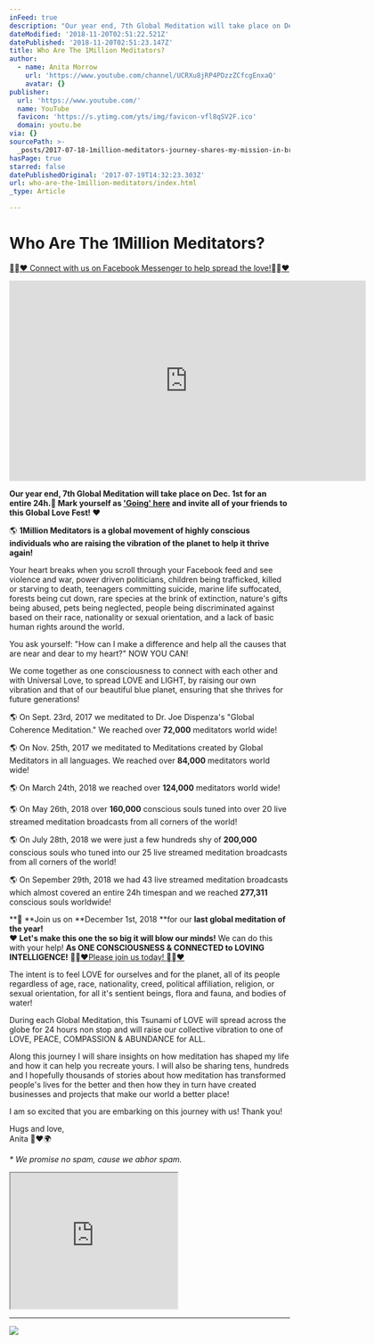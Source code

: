 ```yaml
---
inFeed: true
description: "Our year end, 7th Global Meditation will take place on Dec. 1st for an entire 24h.\uD83D\uDE4F Mark yourself as ‘Going’ here and invite all of your friends to this Global Love Fest! ❤️"
dateModified: '2018-11-20T02:51:22.521Z'
datePublished: '2018-11-20T02:51:23.147Z'
title: Who Are The 1Million Meditators?
author:
  - name: Anita Morrow
    url: 'https://www.youtube.com/channel/UCRXu8jRP4PDzzZCfcgEnxaQ'
    avatar: {}
publisher:
  url: 'https://www.youtube.com/'
  name: YouTube
  favicon: 'https://s.ytimg.com/yts/img/favicon-vfl8qSV2F.ico'
  domain: youtu.be
via: {}
sourcePath: >-
  _posts/2017-07-18-1million-meditators-journey-shares-my-mission-in-bringing-1.md
hasPage: true
starred: false
datePublishedOriginal: '2017-07-19T14:32:23.303Z'
url: who-are-the-1million-meditators/index.html
_type: Article

---
```

# Who Are The 1Million Meditators?
[❤️ Connect with us on Facebook Messenger to help spread the love!❤️ ][0]

<iframe src="https://cdn.embedly.com/widgets/media.html?src=https%3A%2F%2Fwww.youtube.com%2Fembed%2FnC4msMxeKkk%3Ffeature%3Doembed&amp;url=http%3A%2F%2Fwww.youtube.com%2Fwatch%3Fv%3DnC4msMxeKkk&amp;image=https%3A%2F%2Fi.ytimg.com%2Fvi%2FnC4msMxeKkk%2Fhqdefault.jpg&amp;key=a715cf41cc93453ca338d350cd26f87b&amp;type=text%2Fhtml&amp;schema=youtube" width="640" height="360" scrolling="no" frameborder="0" allowfullscreen="" style=""></iframe>

**Our year end, 7th Global Meditation will take place on Dec. 1st for an entire 24h.🙏 Mark yourself as ['Going' here][1] and invite all of your friends to this Global Love Fest! ❤️**

🌎 **1Million Meditators is a global movement of highly conscious individuals who are raising the vibration of the planet to help it thrive again!**

Your heart breaks when you scroll through your Facebook feed and see violence and war, power driven politicians, children being trafficked, killed or starving to death, teenagers committing suicide, marine life suffocated, forests being cut down, rare species at the brink of extinction, nature's gifts being abused, pets being neglected, people being discriminated against based on their race, nationality or sexual orientation, and a lack of basic human rights around the world.

You ask yourself: "How can I make a difference and help all the causes that are near and dear to my heart?" NOW YOU CAN!

We come together as one consciousness to connect with each other and with Universal Love, to spread LOVE and LIGHT, by raising our own vibration and that of our beautiful blue planet, ensuring that she thrives for future generations!

🌎 On Sept. 23rd, 2017 we meditated to Dr. Joe Dispenza's "Global Coherence Meditation." We reached over **72,000** meditators world wide!

🌎 On Nov. 25th, 2017 we meditated to Meditations created by Global Meditators in all languages. We reached over **84,000** meditators world wide!

🌎 On March 24th, 2018 we reached over **124,000** meditators world wide!

🌎 On May 26th, 2018 over **160,000** conscious souls tuned into over 20 live streamed meditation broadcasts from all corners of the world!

🌎 On July 28th, 2018 we were just a few hundreds shy of **200,000** conscious souls who tuned into our 25 live streamed meditation broadcasts from all corners of the world!

🌎 On Sepember 29th, 2018 we had 43 live streamed meditation broadcasts which almost covered an entire 24h timespan and we reached **277,311** conscious souls worldwide!

**🙏 **Join us on **December 1st, 2018 **for our **last global meditation of the year!**  
**❤️ **Let's make this one the so big it will blow our minds**!** We can do this with your help! **As ONE CONSCIOUSNESS & CONNECTED to LOVING INTELLIGENCE!**
[❤️Please join us today! ❤️][2]

The intent is to feel LOVE for ourselves and for the planet, all of its people regardless of age, race, nationality, creed, political affiliation, religion, or sexual orientation, for all it's sentient beings, flora and fauna, and bodies of water!

During each Global Meditation, this Tsunami of LOVE will spread across the globe for 24 hours non stop and will raise our collective vibration to one of LOVE, PEACE, COMPASSION & ABUNDANCE for ALL.

Along this journey I will share insights on how meditation has shaped my life and how it can help you recreate yours. I will also be sharing tens, hundreds and I hopefully thousands of stories about how meditation has transformed people's lives for the better and then how they in turn have created businesses and projects that make our world a better place!

I am so excited that you are embarking on this journey with us! Thank you!

Hugs and love,  
Anita 🙏❤️🌍

_\* We promise no spam, cause we abhor spam._

<iframe src="https://the-grid.github.io/ed-userhtml/?g=eJzF0TFPwzAQBeC9vyKbJ2I7reOkNB2RurOjs31OTBO7sl0i_j0pBboAG2I76Q3vfbodFENE25Eh51PaUjrPc2lBowrhWOowUT65cXTBT2hchhxiIkXKryN25BSSy0u0LSKOkN0L3pMiQ-wxd-RJjeCPZL9zU1-oEA3GjjBSDOj6Yck3y52ivjWbKsFcP2PT9sHxUo_hbGwMPpceM10bykDUG9bUsuYcZcuVQauMtkKzSkl60MHfPXxOP_l-6aawX61Wu--QzqcMfYTpByX9FyavqGiY1hemvDAVKMkFN5W1UoAxV-bha_yvzjy7nDHehH_-RDdBj2lROX20Z-9xTO_tQtL1ejExaKvm4oKmqWthZF1ZxjaiuroePwbfVG-JTeBU" height="244" style=""></iframe>

---

![](https://the-grid-user-content.s3-us-west-2.amazonaws.com/f289918d-065f-4b7b-aae2-da22a7b4aeee.png)

[0]: https://m.me/1MillionMeditators?ref=Join-the-Movement
[1]: https://www.facebook.com/events/303648840236851/
[2]: https://themovement.1millionmeditators.com/lp/60320/lp60320